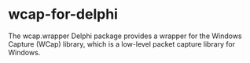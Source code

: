 # wcap-for-delphi
The wcap.wrapper Delphi package provides a wrapper for the Windows Capture (WCap) library, which is a low-level packet capture library for Windows.
